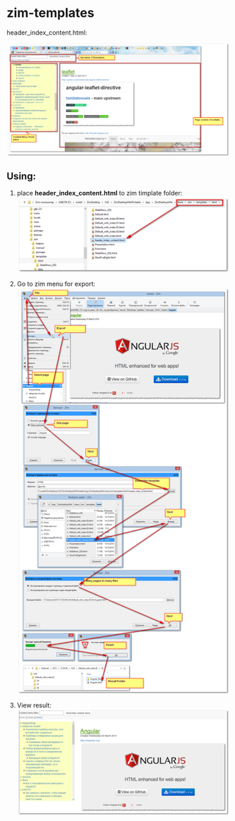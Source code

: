 # zim-templates

header_index_content.html:

![](help/01.png)

## Using:

1. place **header_index_content.html** to zim timplate folder:
<br/>![](help/02.png)

2. Go to zim menu for export:
<br/>![](help/03.png)

3. View result:
<br/>![](help/04.png)